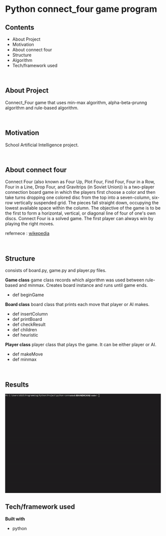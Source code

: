 # Python connect_four game program

## Contents
* About Project
* Motivation
* About connect four
* Structure
* Algorithm
* Tech/framework used

&nbsp;

## About Project

Connect_Four game that uses min-max algorithm, alpha-beta-prunng algorithm and rule-based algorithm.

&nbsp;

## Motivation
School Artificial Intelligence project.

&nbsp;

## About connect four
Connect Four (also known as Four Up, Plot Four, Find Four, Four in a Row, Four in a Line, Drop Four, and Gravitrips (in Soviet Union)) is a two-player connection board game in which the players first choose a color and then take turns dropping one colored disc from the top into a seven-column, six-row vertically suspended grid. The pieces fall straight down, occupying the lowest available space within the column. The objective of the game is to be the first to form a horizontal, vertical, or diagonal line of four of one's own discs. Connect Four is a solved game. The first player can always win by playing the right moves.

refernece : [wikepedia](https://en.wikipedia.org/wiki/Connect_Four)

&nbsp;

## Structure
consists of board.py, game.py and player.py files.

**Game class**
game class records which algorithm was used between rule-based and minmax. Creates board instance and runs until game ends.

- def beginGame

**Board class**
board class that prints each move that player or AI makes.

- def insertColumn
- def printBoard
- def checkResult
- def children
- def heuristic

**Player class**
player class that plays the game. It can be either player or AI.

- def makeMove
- def minmax

&nbsp;

## Results

![](./gif_file.gif)

## Tech/framework used
<b>Built with</b>
- python

&nbsp;
